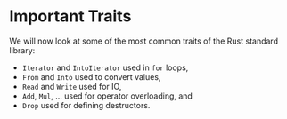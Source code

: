 # Important Traits

We will now look at some of the most common traits of the Rust standard library:

- `Iterator` and `IntoIterator` used in `for` loops,
- `From` and `Into` used to convert values,
- `Read` and `Write` used for IO,
- `Add`, `Mul`, ... used for operator overloading, and
- `Drop` used for defining destructors.
